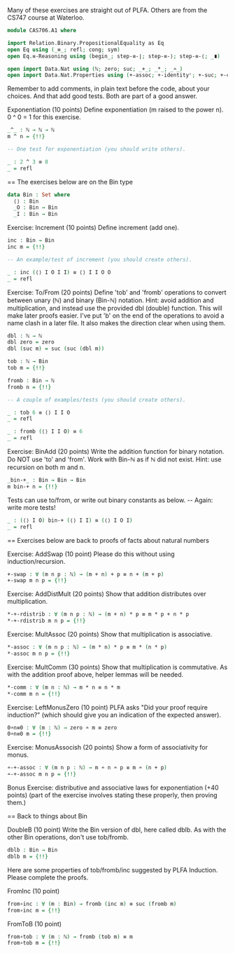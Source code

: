Many of these exercises are straight out of PLFA. Others are
from the CS747 course at Waterloo.

```agda
module CAS706.A1 where

import Relation.Binary.PropositionalEquality as Eq
open Eq using (_≡_; refl; cong; sym)
open Eq.≡-Reasoning using (begin_; step-≡-∣; step-≡-⟩; step-≡-⟨; _∎)

open import Data.Nat using (ℕ; zero; suc; _+_; _*_; _∸_)
open import Data.Nat.Properties using (+-assoc; +-identityʳ; +-suc; +-comm)
```

Remember to add comments, in plain text before the code,
about your choices. And that add good tests. Both are
part of a good answer.

Exponentiation (10 points)
Define exponentiation (m raised to the power n).
0 ^ 0 = 1 for this exercise.

```agda
_^_ : ℕ → ℕ → ℕ
m ^ n = {!!}

-- One test for exponentiation (you should write others).

_ : 2 ^ 3 ≡ 8
_ = refl
```

== The exercises below are on the Bin type

```agda
data Bin : Set where
  ⟨⟩ : Bin
  _O : Bin → Bin
  _I : Bin → Bin
```

Exercise: Increment (10 points)
Define increment (add one).

```agda
inc : Bin → Bin
inc m = {!!}

-- An example/test of increment (you should create others).

_ : inc (⟨⟩ I O I I) ≡ ⟨⟩ I I O O
_ = refl
```

Exercise: To/From (20 points)
Define 'tob' and 'fromb' operations
to convert between unary (ℕ) and binary (Bin-ℕ) notation.
Hint: avoid addition and multiplication,
and instead use the provided dbl (double) function.
This will make later proofs easier.
I've put 'b' on the end of the operations to
avoid a name clash in a later file.
It also makes the direction clear when using them.

```agda
dbl : ℕ → ℕ
dbl zero = zero
dbl (suc m) = suc (suc (dbl m))

tob : ℕ → Bin
tob m = {!!}

fromb : Bin → ℕ
fromb n = {!!}

-- A couple of examples/tests (you should create others).

_ : tob 6 ≡ ⟨⟩ I I O
_ = refl

_ : fromb (⟨⟩ I I O) ≡ 6
_ = refl
```

Exercise: BinAdd (20 points)
Write the addition function for binary notation.
Do NOT use 'to' and 'from'. Work with Bin-ℕ as if ℕ did not exist.
Hint: use recursion on both m and n.

```agda
_bin-+_ : Bin → Bin → Bin
m bin-+ n = {!!}
```
Tests can use to/from, or write out binary constants as below.
-- Again: write more tests!

```agda
_ : (⟨⟩ I O) bin-+ (⟨⟩ I I) ≡ (⟨⟩ I O I)
_ = refl
```

== Exercises below are back to proofs of facts about natural numbers

Exercise: AddSwap (10 point)
Please do this without using induction/recursion.

```agda
+-swap : ∀ (m n p : ℕ) → (m + n) + p ≡ n + (m + p)
+-swap m n p = {!!}
```

Exercise: AddDistMult (20 points)
Show that addition distributes over multiplication.

```agda
*-+-rdistrib : ∀ (m n p : ℕ) → (m + n) * p ≡ m * p + n * p
*-+-rdistrib m n p = {!!}
```

Exercise: MultAssoc (20 points)
Show that multiplication is associative.
```agda
*-assoc : ∀ (m n p : ℕ) → (m * n) * p ≡ m * (n * p)
*-assoc m n p = {!!}
```
Exercise: MultComm (30 points)
Show that multiplication is commutative.
As with the addition proof above, helper lemmas will be needed.
```agda
*-comm : ∀ (m n : ℕ) → m * n ≡ n * m
*-comm m n = {!!}
```

Exercise: LeftMonusZero (10 point)
PLFA asks "Did your proof require induction?"
(which should give you an indication of the expected answer).

```agda
0∸n≡0 : ∀ (m : ℕ) → zero ∸ m ≡ zero
0∸n≡0 m = {!!}
```

Exercise: MonusAssocish (20 points)
Show a form of associativity for monus.

```agda
∸-+-assoc : ∀ (m n p : ℕ) → m ∸ n ∸ p ≡ m ∸ (n + p)
∸-+-assoc m n p = {!!}
```

Bonus Exercise: distributive and associative laws for exponentiation
  (+40 points)
(part of the exercise involves stating these properly, then proving them.)

== Back to things about Bin

DoubleB (10 point)
Write the Bin version of dbl, here called dblb.
As with the other Bin operations, don't use tob/fromb.

```agda
dblb : Bin → Bin
dblb m = {!!}
```

Here are some properties of tob/fromb/inc suggested by PLFA Induction.
Please complete the proofs.

FromInc (10 point)

```agda
from∘inc : ∀ (m : Bin) → fromb (inc m) ≡ suc (fromb m)
from∘inc m = {!!}
```

FromToB (10 point)
```agda
from∘tob : ∀ (m : ℕ) → fromb (tob m) ≡ m
from∘tob m = {!!}
```
